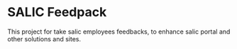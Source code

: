 # SALIC Feedpack

This project for take salic employees feedbacks, to enhance salic portal and other solutions and sites.